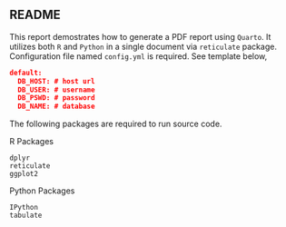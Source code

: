## README

This report demostrates how to generate a PDF report using `Quarto`. It utilizes both `R` and `Python` in a single document via `reticulate` package.  Configuration file named `config.yml` is required. See template below,

```json
default: 
  DB_HOST: # host url
  DB_USER: # username
  DB_PSWD: # password
  DB_NAME: # database
```

The following packages are required to run source code.  

R Packages

```
dplyr  
reticulate  
ggplot2 
```

Python Packages

```
IPython
tabulate
```


